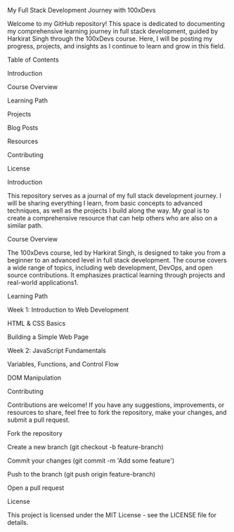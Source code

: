 My Full Stack Development Journey with 100xDevs

Welcome to my GitHub repository! This space is dedicated to documenting my comprehensive learning journey in full stack development, guided by Harkirat Singh through the 100xDevs course. Here, I will be posting my progress, projects, and insights as I continue to learn and grow in this field.

Table of Contents

Introduction

Course Overview

Learning Path

Projects

Blog Posts

Resources

Contributing

License

Introduction

This repository serves as a journal of my full stack development journey. I will be sharing everything I learn, from basic concepts to advanced techniques, as well as the projects I build along the way. My goal is to create a comprehensive resource that can help others who are also on a similar path.

Course Overview

The 100xDevs course, led by Harkirat Singh, is designed to take you from a beginner to an advanced level in full stack development. The course covers a wide range of topics, including web development, DevOps, and open source contributions. It emphasizes practical learning through projects and real-world applications1.

Learning Path

Week 1: Introduction to Web Development

HTML & CSS Basics

Building a Simple Web Page

Week 2: JavaScript Fundamentals

Variables, Functions, and Control Flow

DOM Manipulation


Contributing

Contributions are welcome! If you have any suggestions, improvements, or resources to share, feel free to fork the repository, make your changes, and submit a pull request.

Fork the repository

Create a new branch (git checkout -b feature-branch)

Commit your changes (git commit -m 'Add some feature')

Push to the branch (git push origin feature-branch)


Open a pull request

License

This project is licensed under the MIT License - see the LICENSE file for details.
